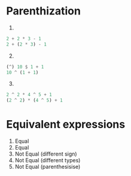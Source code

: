 # Parenthization

1.   
  ```haskell
  2 + 2 * 3 - 1
  2 + (2 * 3) - 1
  ```

2.  
  ```haskell
  (^) 10 $ 1 + 1
  10 ^ (1 + 1)
  ```
  
3.  
  ```haskell
  2 ^ 2 * 4 ^ 5 + 1
  (2 ^ 2) * (4 ^ 5) + 1
  ```

# Equivalent expressions

1. Equal
2. Equal
3. Not Equal (different sign)
4. Not Equal (different types)
5. Not Equal (parenthesisise)
